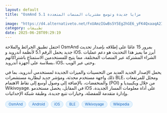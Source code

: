```yaml
---
layout: default
title: "OsmAnd 5.1 مزايا جديدة وتوسع مشتريات المنصات المتعددة
"
image: "https://d4.alternativeto.net/FxUAmzIGwBs5Y5Eg2hGE6_yFK4QxaaqA2IifabulkGY/rs:fill:1520:760:0/g:ce:0:0/YWJzOi8vZGlzdC9jb250ZW50LzE3NTExMDI5NTk3MDkucG5n.png"
category: تطبيقات
date: 2025-06-28T09:29:19
---
```


احتفل تطبيق الخرائط والملاحة OsmAnd بمرور 15 عامًا على إطلاقه بإصدار تحديث جديد يحمل الرقم 5.1 لأنظمة أندرويد و iOS. أبرز ما يميز هذا التحديث هو دعم عمليات الشراء المشتركة عبر المنصات المختلفة، مما يتيح للمستخدمين الاستمتاع باشتراكاتهم بسلاسة على أجهزة أندرويد، iOS، وحتى عبر الويب.

يحمل الإصدار الجديد العديد من التحسينات والميزات الجديدة لمستخدمي أندرويد، بما في ذلك واجهة مستخدم محدثة، ومؤشر جديد لبطارية مستشعرات BLE، ومحلل للمرتفعات والمنخفضات، بالإضافة إلى وصول أوسع إلى نقاط الاهتمام (POI) من خلال ويكيبيديا و Wikivoyage. في المقابل، يحصل مستخدمو iOS على أداة معلومات المسار الجديدة، وإدارة متقدمة للمفضلة، وخيارات تتبع جديدة، وطبقة شبكة الإحداثيات.

<div style="margin-top:2px; margin-bottom:2px;"><a href="https://bidjadraft.github.io/?query=OsmAnd" style="background:#e3f2fd; color:#1565c0; font-size:80%; border-radius:12px; padding:3px 10px; margin:2px 4px 2px 0; display:inline-block; border:1px solid #bbdefb; text-decoration:none;">OsmAnd</a> <a href="https://bidjadraft.github.io/?query=Android" style="background:#e3f2fd; color:#1565c0; font-size:80%; border-radius:12px; padding:3px 10px; margin:2px 4px 2px 0; display:inline-block; border:1px solid #bbdefb; text-decoration:none;">Android</a> <a href="https://bidjadraft.github.io/?query=iOS" style="background:#e3f2fd; color:#1565c0; font-size:80%; border-radius:12px; padding:3px 10px; margin:2px 4px 2px 0; display:inline-block; border:1px solid #bbdefb; text-decoration:none;">iOS</a> <a href="https://bidjadraft.github.io/?query=BLE" style="background:#e3f2fd; color:#1565c0; font-size:80%; border-radius:12px; padding:3px 10px; margin:2px 4px 2px 0; display:inline-block; border:1px solid #bbdefb; text-decoration:none;">BLE</a> <a href="https://bidjadraft.github.io/?query=Wikivoyage" style="background:#e3f2fd; color:#1565c0; font-size:80%; border-radius:12px; padding:3px 10px; margin:2px 4px 2px 0; display:inline-block; border:1px solid #bbdefb; text-decoration:none;">Wikivoyage</a> <a href="https://bidjadraft.github.io/?query=Wikipedia" style="background:#e3f2fd; color:#1565c0; font-size:80%; border-radius:12px; padding:3px 10px; margin:2px 4px 2px 0; display:inline-block; border:1px solid #bbdefb; text-decoration:none;">Wikipedia</a></div><br><br>
